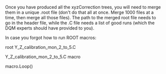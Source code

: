 Once you have produced all the xyzCorrection trees, you will need to merge them in a unique .root file (don't do that all at once. Merge 1000 files at a time, then merge all those files). The path to the merged root file needs to go in the header file, while the .C file needs a list of good runs (which the DQM experts should have provided to you).

In case you forgot how to run ROOT macros:

root Y_Z_calibration_mon_2_to_5.C

Y_Z_calibration_mon_2_to_5.C macro

macro.Loop()